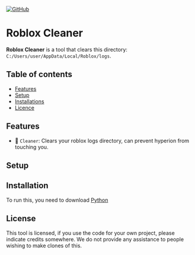 <a href="https://github.com/aphor1st/roblox-cleaner"><img src="https://img.shields.io/github/stars/aphor1st/roblox-cleaner?style=social" alt="GitHub" /></a>

# Roblox Cleaner
**Roblox Cleaner** is a tool that clears this directory: `C:/Users/user/AppData/Local/Roblox/logs`.

## Table of contents
  - [Features](#features)
  - [Setup](#setup)
  - [Installations](#installations)
  - [Licence](#licence)

## Features
* 🧹 `Cleaner`: Clears your roblox logs directory, can prevent hyperion from touching you. 

## Setup

## Installation
To run this, you need to download [Python](https://www.python.org/)

## License
This tool is licensed, if you use the code for your own project, please indicate credits somewhere. 
We do not provide any assistance to people wishing to make clones of this.
